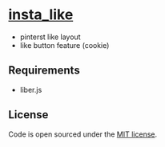 # [insta_like](https://miri4ech.github.io/insta_likes/)

- pinterst like layout
- like button feature (cookie)

## Requirements

- liber.js


## License

Code is open sourced under the [MIT license](LICENSE.md).
